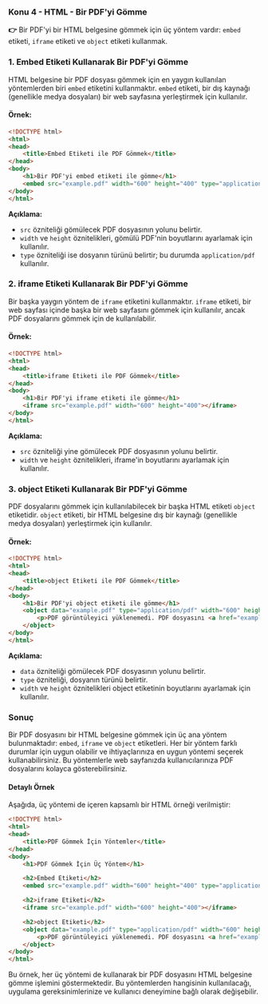 ### Konu 4 - HTML - Bir PDF'yi Gömme

**👉** Bir PDF'yi bir HTML belgesine gömmek için üç yöntem vardır: `embed` etiketi, `iframe` etiketi ve `object` etiketi kullanmak.

### 1. Embed Etiketi Kullanarak Bir PDF'yi Gömme

HTML belgesine bir PDF dosyası gömmek için en yaygın kullanılan yöntemlerden biri `embed` etiketini kullanmaktır. `embed` etiketi, bir dış kaynağı (genellikle medya dosyaları) bir web sayfasına yerleştirmek için kullanılır.

#### Örnek:

```html
<!DOCTYPE html>
<html>
<head>
    <title>Embed Etiketi ile PDF Gömmek</title>
</head>
<body>
    <h1>Bir PDF'yi embed etiketi ile gömme</h1>
    <embed src="example.pdf" width="600" height="400" type="application/pdf">
</body>
</html>
```

**Açıklama:**
- `src` özniteliği gömülecek PDF dosyasının yolunu belirtir.
- `width` ve `height` öznitelikleri, gömülü PDF'nin boyutlarını ayarlamak için kullanılır.
- `type` özniteliği ise dosyanın türünü belirtir; bu durumda `application/pdf` kullanılır.

### 2. iframe Etiketi Kullanarak Bir PDF'yi Gömme

Bir başka yaygın yöntem de `iframe` etiketini kullanmaktır. `iframe` etiketi, bir web sayfası içinde başka bir web sayfasını gömmek için kullanılır, ancak PDF dosyalarını gömmek için de kullanılabilir.

#### Örnek:

```html
<!DOCTYPE html>
<html>
<head>
    <title>iframe Etiketi ile PDF Gömmek</title>
</head>
<body>
    <h1>Bir PDF'yi iframe etiketi ile gömme</h1>
    <iframe src="example.pdf" width="600" height="400"></iframe>
</body>
</html>
```

**Açıklama:**
- `src` özniteliği yine gömülecek PDF dosyasının yolunu belirtir.
- `width` ve `height` öznitelikleri, iframe'in boyutlarını ayarlamak için kullanılır.

### 3. object Etiketi Kullanarak Bir PDF'yi Gömme

PDF dosyalarını gömmek için kullanılabilecek bir başka HTML etiketi `object` etiketidir. `object` etiketi, bir HTML belgesine dış bir kaynağı (genellikle medya dosyaları) yerleştirmek için kullanılır.

#### Örnek:

```html
<!DOCTYPE html>
<html>
<head>
    <title>object Etiketi ile PDF Gömmek</title>
</head>
<body>
    <h1>Bir PDF'yi object etiketi ile gömme</h1>
    <object data="example.pdf" type="application/pdf" width="600" height="400">
        <p>PDF görüntüleyici yüklenemedi. PDF dosyasını <a href="example.pdf">buradan indiriniz</a>.</p>
    </object>
</body>
</html>
```

**Açıklama:**
- `data` özniteliği gömülecek PDF dosyasının yolunu belirtir.
- `type` özniteliği, dosyanın türünü belirtir.
- `width` ve `height` öznitelikleri object etiketinin boyutlarını ayarlamak için kullanılır.

### Sonuç

Bir PDF dosyasını bir HTML belgesine gömmek için üç ana yöntem bulunmaktadır: `embed`, `iframe` ve `object` etiketleri. Her bir yöntem farklı durumlar için uygun olabilir ve ihtiyaçlarınıza en uygun yöntemi seçerek kullanabilirsiniz. Bu yöntemlerle web sayfanızda kullanıcılarınıza PDF dosyalarını kolayca gösterebilirsiniz.

#### Detaylı Örnek

Aşağıda, üç yöntemi de içeren kapsamlı bir HTML örneği verilmiştir:

```html
<!DOCTYPE html>
<html>
<head>
    <title>PDF Gömmek İçin Yöntemler</title>
</head>
<body>
    <h1>PDF Gömmek İçin Üç Yöntem</h1>

    <h2>Embed Etiketi</h2>
    <embed src="example.pdf" width="600" height="400" type="application/pdf">

    <h2>iframe Etiketi</h2>
    <iframe src="example.pdf" width="600" height="400"></iframe>

    <h2>object Etiketi</h2>
    <object data="example.pdf" type="application/pdf" width="600" height="400">
        <p>PDF görüntüleyici yüklenemedi. PDF dosyasını <a href="example.pdf">buradan indiriniz</a>.</p>
    </object>
</body>
</html>
```

Bu örnek, her üç yöntemi de kullanarak bir PDF dosyasını HTML belgesine gömme işlemini göstermektedir. Bu yöntemlerden hangisinin kullanılacağı, uygulama gereksinimlerinize ve kullanıcı deneyimine bağlı olarak değişebilir.